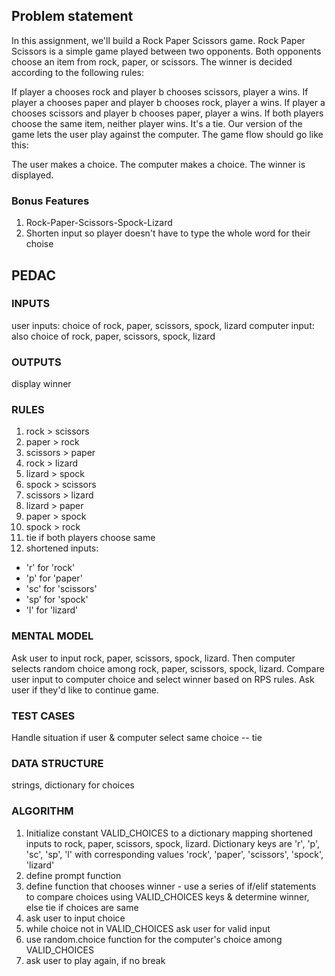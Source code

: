 ## Problem statement

In this assignment, we'll build a Rock Paper Scissors game. Rock Paper Scissors is a simple game played between two opponents. Both opponents choose an item from rock, paper, or scissors. The winner is decided according to the following rules:

If player a chooses rock and player b chooses scissors, player a wins.
If player a chooses paper and player b chooses rock, player a wins.
If player a chooses scissors and player b chooses paper, player a wins.
If both players choose the same item, neither player wins. It's a tie.
Our version of the game lets the user play against the computer. The game flow should go like this:

The user makes a choice.
The computer makes a choice.
The winner is displayed.

### Bonus Features
1. Rock-Paper-Scissors-Spock-Lizard
2. Shorten input so player doesn't have to type the whole word for their choise

## PEDAC

### INPUTS
user inputs: choice of rock, paper, scissors, spock, lizard
computer input: also choice of rock, paper, scissors, spock, lizard

### OUTPUTS

display winner

### RULES

1. rock > scissors
2. paper > rock
3. scissors > paper
4. rock > lizard
5. lizard > spock
6. spock > scissors
7. scissors > lizard
8. lizard > paper
9. paper > spock
10. spock > rock
11. tie if both players choose same
12. shortened inputs:
* 'r' for 'rock'
* 'p' for 'paper'
* 'sc' for 'scissors'
* 'sp' for 'spock'
* 'l' for 'lizard'

### MENTAL MODEL
Ask user to input rock, paper, scissors, spock, lizard. Then computer selects random choice among rock, paper, scissors, spock, lizard. Compare user input to computer choice and select winner based on RPS rules. Ask user if they'd like to continue game.

### TEST CASES 

Handle situation if user & computer select same choice -- tie

### DATA STRUCTURE

strings, dictionary for choices

### ALGORITHM
1. Initialize constant VALID_CHOICES to a dictionary mapping shortened inputs to rock, paper, scissors, spock, lizard. Dictionary keys are 'r', 'p', 'sc', 'sp', 'l' with corresponding values 'rock', 'paper', 'scissors', 'spock', 'lizard'
3. define prompt function
2. define function that chooses winner - use a series of 
if/elif statements to compare choices using VALID_CHOICES keys & determine winner, 
else tie if choices are same
3. ask user to input choice
4. while choice not in VALID_CHOICES
ask user for valid input
5. use random.choice function for the computer's choice among
VALID_CHOICES
6. ask user to play again, if no break

